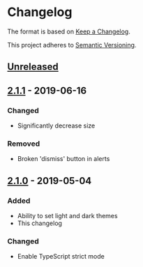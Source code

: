 # Changelog

The format is based on [Keep a Changelog](https://keepachangelog.com/en/1.0.0).

This project adheres to [Semantic Versioning](https://semver.org).

## [Unreleased]

## [2.1.1] - 2019-06-16

### Changed

- Significantly decrease size

### Removed

- Broken 'dismiss' button in alerts

## [2.1.0] - 2019-05-04

### Added

- Ability to set light and dark themes
- This changelog

### Changed

- Enable TypeScript strict mode

[unreleased]: https://github.com/Xyfir/ccashcow/compare/2.1.1...HEAD
[2.1.1]: https://github.com/Xyfir/ccashcow/releases/tag/2.1.0...2.1.1
[2.1.0]: https://github.com/Xyfir/ccashcow/releases/tag/2.1.0
